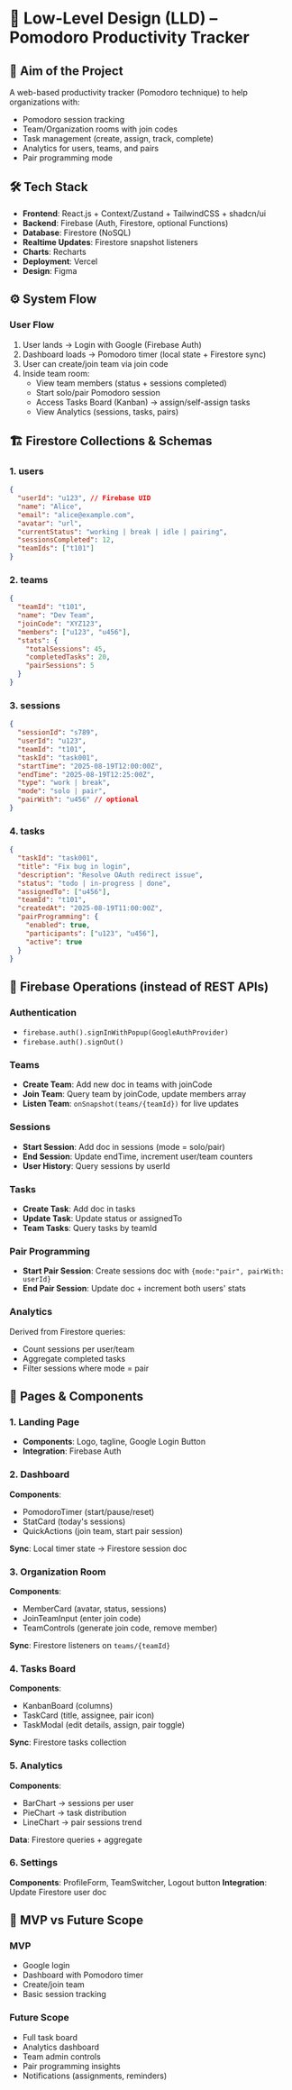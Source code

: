 # 📄 Low-Level Design (LLD) – Pomodoro Productivity Tracker

## 🎯 Aim of the Project

A web-based productivity tracker (Pomodoro technique) to help organizations with:

- Pomodoro session tracking
- Team/Organization rooms with join codes
- Task management (create, assign, track, complete)
- Analytics for users, teams, and pairs
- Pair programming mode

## 🛠️ Tech Stack

- **Frontend**: React.js + Context/Zustand + TailwindCSS + shadcn/ui
- **Backend**: Firebase (Auth, Firestore, optional Functions)
- **Database**: Firestore (NoSQL)
- **Realtime Updates**: Firestore snapshot listeners
- **Charts**: Recharts
- **Deployment**: Vercel
- **Design**: Figma

## ⚙️ System Flow

### User Flow

1. User lands → Login with Google (Firebase Auth)
2. Dashboard loads → Pomodoro timer (local state + Firestore sync)
3. User can create/join team via join code
4. Inside team room:
   - View team members (status + sessions completed)
   - Start solo/pair Pomodoro session
   - Access Tasks Board (Kanban) → assign/self-assign tasks
   - View Analytics (sessions, tasks, pairs)

## 🏗️ Firestore Collections & Schemas

### 1. users

```json
{
  "userId": "u123", // Firebase UID
  "name": "Alice",
  "email": "alice@example.com",
  "avatar": "url",
  "currentStatus": "working | break | idle | pairing",
  "sessionsCompleted": 12,
  "teamIds": ["t101"]
}
```

### 2. teams

```json
{
  "teamId": "t101",
  "name": "Dev Team",
  "joinCode": "XYZ123",
  "members": ["u123", "u456"],
  "stats": {
    "totalSessions": 45,
    "completedTasks": 20,
    "pairSessions": 5
  }
}
```

### 3. sessions

```json
{
  "sessionId": "s789",
  "userId": "u123",
  "teamId": "t101",
  "taskId": "task001",
  "startTime": "2025-08-19T12:00:00Z",
  "endTime": "2025-08-19T12:25:00Z",
  "type": "work | break",
  "mode": "solo | pair",
  "pairWith": "u456" // optional
}
```

### 4. tasks

```json
{
  "taskId": "task001",
  "title": "Fix bug in login",
  "description": "Resolve OAuth redirect issue",
  "status": "todo | in-progress | done",
  "assignedTo": ["u456"],
  "teamId": "t101",
  "createdAt": "2025-08-19T11:00:00Z",
  "pairProgramming": {
    "enabled": true,
    "participants": ["u123", "u456"],
    "active": true
  }
}
```

## 🔗 Firebase Operations (instead of REST APIs)

### Authentication

- `firebase.auth().signInWithPopup(GoogleAuthProvider)`
- `firebase.auth().signOut()`

### Teams

- **Create Team**: Add new doc in teams with joinCode
- **Join Team**: Query team by joinCode, update members array
- **Listen Team**: `onSnapshot(teams/{teamId})` for live updates

### Sessions

- **Start Session**: Add doc in sessions (mode = solo/pair)
- **End Session**: Update endTime, increment user/team counters
- **User History**: Query sessions by userId

### Tasks

- **Create Task**: Add doc in tasks
- **Update Task**: Update status or assignedTo
- **Team Tasks**: Query tasks by teamId

### Pair Programming

- **Start Pair Session**: Create sessions doc with `{mode:"pair", pairWith: userId}`
- **End Pair Session**: Update doc + increment both users' stats

### Analytics

Derived from Firestore queries:

- Count sessions per user/team
- Aggregate completed tasks
- Filter sessions where mode = pair

## 📑 Pages & Components

### 1. Landing Page

- **Components**: Logo, tagline, Google Login Button
- **Integration**: Firebase Auth

### 2. Dashboard

**Components**:

- PomodoroTimer (start/pause/reset)
- StatCard (today's sessions)
- QuickActions (join team, start pair session)

**Sync**: Local timer state → Firestore session doc

### 3. Organization Room

**Components**:

- MemberCard (avatar, status, sessions)
- JoinTeamInput (enter join code)
- TeamControls (generate join code, remove member)

**Sync**: Firestore listeners on `teams/{teamId}`

### 4. Tasks Board

**Components**:

- KanbanBoard (columns)
- TaskCard (title, assignee, pair icon)
- TaskModal (edit details, assign, pair toggle)

**Sync**: Firestore tasks collection

### 5. Analytics

**Components**:

- BarChart → sessions per user
- PieChart → task distribution
- LineChart → pair sessions trend

**Data**: Firestore queries + aggregate

### 6. Settings

**Components**: ProfileForm, TeamSwitcher, Logout button
**Integration**: Update Firestore user doc

## 🚀 MVP vs Future Scope

### MVP

- Google login
- Dashboard with Pomodoro timer
- Create/join team
- Basic session tracking

### Future Scope

- Full task board
- Analytics dashboard
- Team admin controls
- Pair programming insights
- Notifications (assignments, reminders)

